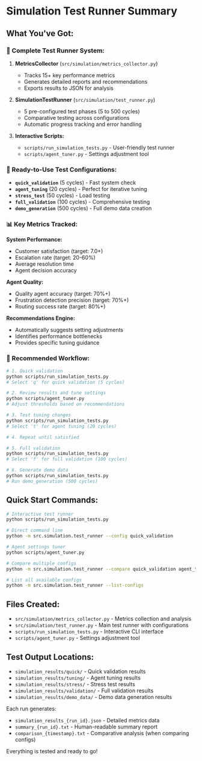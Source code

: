 # Simulation Test Runner Summary

## What You've Got:

### 🧪 Complete Test Runner System:

1. **MetricsCollector** (`src/simulation/metrics_collector.py`)
   - Tracks 15+ key performance metrics
   - Generates detailed reports and recommendations
   - Exports results to JSON for analysis

2. **SimulationTestRunner** (`src/simulation/test_runner.py`)  
   - 5 pre-configured test phases (5 to 500 cycles)
   - Comparative testing across configurations
   - Automatic progress tracking and error handling

3. **Interactive Scripts:**
   - `scripts/run_simulation_tests.py` - User-friendly test runner
   - `scripts/agent_tuner.py` - Settings adjustment tool

### 🚀 Ready-to-Use Test Configurations:

- **`quick_validation`** (5 cycles) - Fast system check
- **`agent_tuning`** (20 cycles) - Perfect for iterative tuning  
- **`stress_test`** (50 cycles) - Load testing
- **`full_validation`** (100 cycles) - Comprehensive testing
- **`demo_generation`** (500 cycles) - Full demo data creation

### 📊 Key Metrics Tracked:

**System Performance:**
- Customer satisfaction (target: 7.0+)
- Escalation rate (target: 20-60%)
- Average resolution time
- Agent decision accuracy

**Agent Quality:**
- Quality agent accuracy (target: 70%+)
- Frustration detection precision (target: 70%+)
- Routing success rate (target: 80%+)

**Recommendations Engine:**
- Automatically suggests setting adjustments
- Identifies performance bottlenecks
- Provides specific tuning guidance

### 🎯 Recommended Workflow:

```bash
# 1. Quick validation
python scripts/run_simulation_tests.py
# Select 'q' for quick validation (5 cycles)

# 2. Review results and tune settings  
python scripts/agent_tuner.py
# Adjust thresholds based on recommendations

# 3. Test tuning changes
python scripts/run_simulation_tests.py  
# Select 't' for agent tuning (20 cycles)

# 4. Repeat until satisfied

# 5. Full validation
python scripts/run_simulation_tests.py
# Select 'f' for full validation (100 cycles)

# 6. Generate demo data
python scripts/run_simulation_tests.py
# Run demo_generation (500 cycles)
```

## Quick Start Commands:

```bash
# Interactive test runner
python scripts/run_simulation_tests.py

# Direct command line
python -m src.simulation.test_runner --config quick_validation

# Agent settings tuner
python scripts/agent_tuner.py

# Compare multiple configs
python -m src.simulation.test_runner --compare quick_validation agent_tuning

# List all available configs
python -m src.simulation.test_runner --list-configs
```

## Files Created:

- `src/simulation/metrics_collector.py` - Metrics collection and analysis
- `src/simulation/test_runner.py` - Main test runner with configurations
- `scripts/run_simulation_tests.py` - Interactive CLI interface
- `scripts/agent_tuner.py` - Settings adjustment tool

## Test Output Locations:

- `simulation_results/quick/` - Quick validation results
- `simulation_results/tuning/` - Agent tuning results  
- `simulation_results/stress/` - Stress test results
- `simulation_results/validation/` - Full validation results
- `simulation_results/demo_data/` - Demo data generation results

Each run generates:
- `simulation_results_{run_id}.json` - Detailed metrics data
- `summary_{run_id}.txt` - Human-readable summary report
- `comparison_{timestamp}.txt` - Comparative analysis (when comparing configs)

Everything is tested and ready to go!